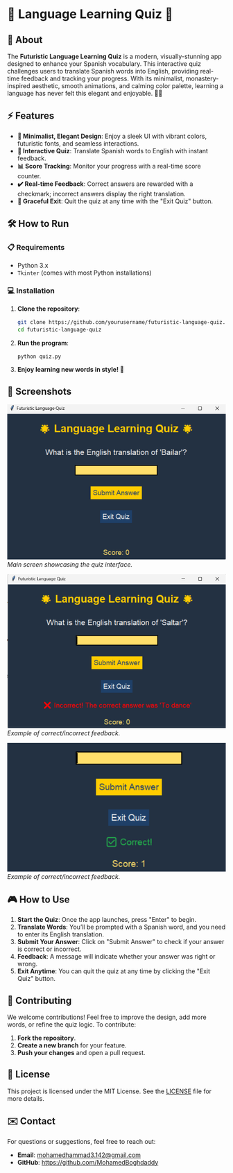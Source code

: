 # 🌟  Language Learning Quiz 🌟

## 🚀 About
The **Futuristic Language Learning Quiz** is a modern, visually-stunning app designed to enhance your Spanish vocabulary. This interactive quiz challenges users to translate Spanish words into English, providing real-time feedback and tracking your progress. With its minimalist, monastery-inspired aesthetic, smooth animations, and calming color palette, learning a language has never felt this elegant and enjoyable. 🎨✨

## ⚡ Features
- **🎨 Minimalist, Elegant Design**: Enjoy a sleek UI with vibrant colors, futuristic fonts, and seamless interactions.
- **📝 Interactive Quiz**: Translate Spanish words to English with instant feedback.
- **📊 Score Tracking**: Monitor your progress with a real-time score counter.
- **✔️ Real-time Feedback**: Correct answers are rewarded with a checkmark; incorrect answers display the right translation.
- **🚪 Graceful Exit**: Quit the quiz at any time with the "Exit Quiz" button.

## 🛠️ How to Run

### 📋 Requirements
- Python 3.x
- `Tkinter` (comes with most Python installations)

### 💻 Installation

1. **Clone the repository**:
   ```bash
   git clone https://github.com/yourusername/futuristic-language-quiz.git
   cd futuristic-language-quiz
   ```

2. **Run the program**:
   ```bash
   python quiz.py
   ```

3. **Enjoy learning new words in style! 🎉**

## 📸 Screenshots
![Main Screen](./images/Screenshot1.png)
_Main screen showcasing the quiz interface._

![Feedback Screen](./images/Screenshot2.png)
_Example of correct/incorrect feedback._

![Feedback Screen](./images/Screenshot3.png)
_Example of correct/incorrect feedback._

## 🎮 How to Use
1. **Start the Quiz**: Once the app launches, press "Enter" to begin.
2. **Translate Words**: You’ll be prompted with a Spanish word, and you need to enter its English translation.
3. **Submit Your Answer**: Click on "Submit Answer" to check if your answer is correct or incorrect.
4. **Feedback**: A message will indicate whether your answer was right or wrong.
5. **Exit Anytime**: You can quit the quiz at any time by clicking the "Exit Quiz" button.

## 🤝 Contributing
We welcome contributions! Feel free to improve the design, add more words, or refine the quiz logic. To contribute:

1. **Fork the repository**.
2. **Create a new branch** for your feature.
3. **Push your changes** and open a pull request.

## 📜 License
This project is licensed under the MIT License. See the [LICENSE](./LICENSE) file for more details.

## ✉️ Contact
For questions or suggestions, feel free to reach out:
- **Email**: mohamedhammad3.142@gmail.com
- **GitHub**: https://github.com/MohamedBoghdaddy
